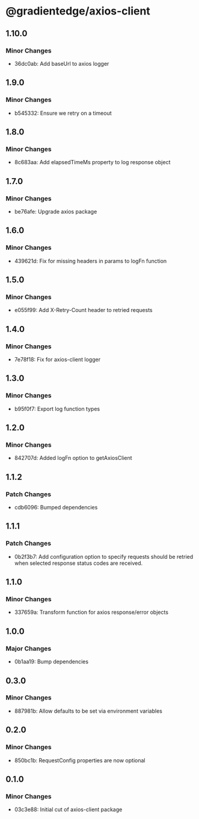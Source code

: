 # @gradientedge/axios-client

## 1.10.0

### Minor Changes

- 36dc0ab: Add baseUrl to axios logger

## 1.9.0

### Minor Changes

- b545332: Ensure we retry on a timeout

## 1.8.0

### Minor Changes

- 8c683aa: Add elapsedTimeMs property to log response object

## 1.7.0

### Minor Changes

- be76afe: Upgrade axios package

## 1.6.0

### Minor Changes

- 439621d: Fix for missing headers in params to logFn function

## 1.5.0

### Minor Changes

- e055f99: Add X-Retry-Count header to retried requests

## 1.4.0

### Minor Changes

- 7e78f18: Fix for axios-client logger

## 1.3.0

### Minor Changes

- b95f0f7: Export log function types

## 1.2.0

### Minor Changes

- 842707d: Added logFn option to getAxiosClient

## 1.1.2

### Patch Changes

- cdb6096: Bumped dependencies

## 1.1.1

### Patch Changes

- 0b2f3b7: Add configuration option to specify requests should be retried when selected response status codes are received.

## 1.1.0

### Minor Changes

- 337659a: Transform function for axios response/error objects

## 1.0.0

### Major Changes

- 0b1aa19: Bump dependencies

## 0.3.0

### Minor Changes

- 887981b: Allow defaults to be set via environment variables

## 0.2.0

### Minor Changes

- 850bc1b: RequestConfig properties are now optional

## 0.1.0

### Minor Changes

- 03c3e88: Initial cut of axios-client package
